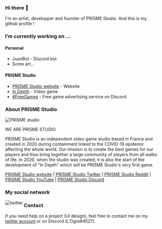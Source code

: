 ### Hi there 👋
I'm an artist, developper and founder of PRISME Studio. And this is my github profile !

### I’m currently working on ...
#### Personal
- JuanBot - Discord bot
- Some art...

#### PRISME Studio
- [PRISME Studio website](https://prismestudio.github.io/) - Website
- [In Depth](https://prismestudio.github.io/en/indepth) - Video game
- [#FreeGames](https://prismestudio.github.io/freegames) - Free game advertising service on Discord

### About PRISME Studio
![PRISME studio](https://prismestudio.github.io/images/L0001.png)

WE ARE PRISME STUDIO

PRISME Studio is an independent video game studio based in France and created in 2020 during containment linked to the COVID-19 epidemic affecting the whole world.
Our mission is to create the best games for our players and thus bring together a large community of players from all walks of life.
In 2020, when the studio was created, it is also the start of the development of "In Depth" which will be PRISME Studio's very first game.


[PRISME Studio website](https://prismestudio.github.io) | [PRISME Studio Twitter](https://twitter.com/PRISMEstudio_) | [PRISME Studio Reddit](https://www.reddit.com/r/PRISMEStudio/) | [PRISME Studio YouTube](https://www.youtube.com/channel/UCO4Ttl-uHtC393F7wQi9OtA) | [PRISME Studio Discord](https://discord.gg/9WRekQQ)

### My social network

[<img align="left" alt="twitter" src="https://img.shields.io/badge/twitter-%231DA1F2.svg?&style=for-the-badge&logo=twitter&logoColor=white" />](https://twitter.com/TM_LOgre) 

### Contact
If you need help on a project (UI design), feel free to contact me on my [twitter account](https://twitter.com/TM_LOgre) or on Discord (L'Ogre#4527).

<!--
- 🔭 I’m currently working on ...
- 🌱 I’m currently learning ...
- 👯 I’m looking to collaborate on ...
- 🤔 I’m looking for help with ...
- 💬 Ask me about ...
- 📫 How to reach me: ...
- 😄 Pronouns: ...
- ⚡ Fun fact: ...
-->
